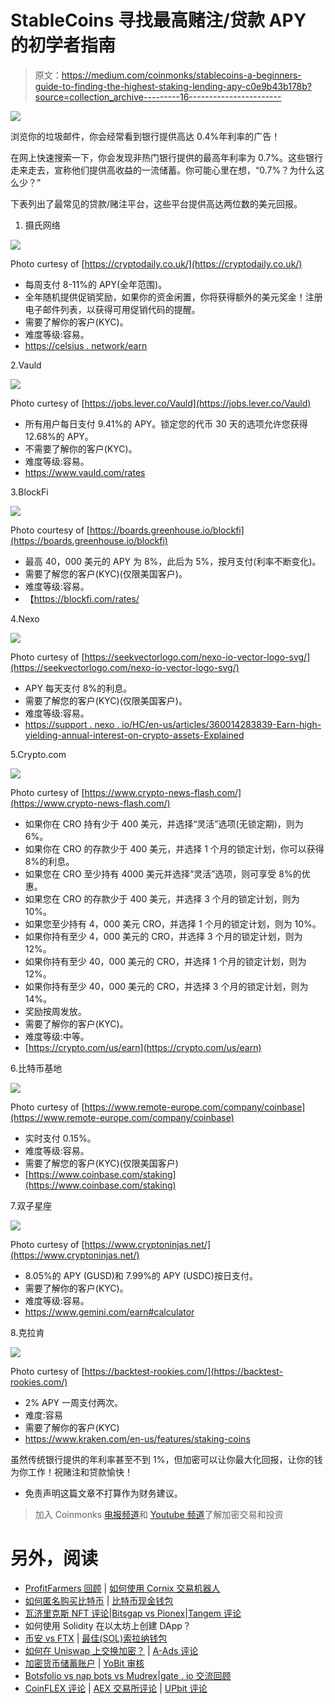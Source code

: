 # StableCoins 寻找最高赌注/贷款 APY 的初学者指南

> 原文：<https://medium.com/coinmonks/stablecoins-a-beginners-guide-to-finding-the-highest-staking-lending-apy-c0e9b43b178b?source=collection_archive---------16----------------------->

![](img/1870c1ea5282fbcf55a0a08746256026.png)

浏览你的垃圾邮件，你会经常看到银行提供高达 0.4%年利率的广告！

在网上快速搜索一下，你会发现非热门银行提供的最高年利率为 0.7%。这些银行走来走去，宣称他们提供高收益的一流储蓄。你可能心里在想，“0.7%？为什么这么少？”

下表列出了最常见的贷款/赌注平台，这些平台提供高达两位数的美元回报。

1.  摄氏网络

![](img/f502baf957400a52775fa7b76906f2f7.png)

Photo curtesy of [https://cryptodaily.co.uk/](https://cryptodaily.co.uk/)

*   每周支付 8-11%的 APY(全年范围)。
*   全年随机提供促销奖励，如果你的资金闲置，你将获得额外的美元奖金！注册电子邮件列表，以获得可用促销代码的提醒。
*   需要了解你的客户(KYC)。
*   难度等级:容易。
*   [https://celsius . network/earn](https://celsius.network/earn)

2.Vauld

![](img/a4d9b169f1f08a3db47d710d593c8937.png)

Photo curtesy of [https://jobs.lever.co/Vauld](https://jobs.lever.co/Vauld)

*   所有用户每日支付 9.41%的 APY。锁定您的代币 30 天的选项允许您获得 12.68%的 APY。
*   不需要了解你的客户(KYC)。
*   难度等级:容易。
*   https://www.vauld.com/rates

3.BlockFi

![](img/81e0edeee1cce650e9bf257a825dfae9.png)

Photo courtesy of [https://boards.greenhouse.io/blockfi](https://boards.greenhouse.io/blockfi)

*   最高 40，000 美元的 APY 为 8%，此后为 5%，按月支付(利率不断变化)。
*   需要了解您的客户(KYC)(仅限美国客户)。
*   难度等级:容易。
*   【https://blockfi.com/rates/ 

4.Nexo

![](img/1b56f916c892cd3694cbc86454a06639.png)

Photo curtesy of [https://seekvectorlogo.com/nexo-io-vector-logo-svg/](https://seekvectorlogo.com/nexo-io-vector-logo-svg/)

*   APY 每天支付 8%的利息。
*   需要了解您的客户(KYC)(仅限美国客户)。
*   难度等级:容易。
*   [https://support . nexo . io/HC/en-us/articles/360014283839-Earn-high-yielding-annual-interest-on-crypto-assets-Explained](https://support.nexo.io/hc/en-us/articles/360014283839-Earn-high-yielding-annual-interest-on-crypto-assets-Explained)

5.Crypto.com

![](img/7e1c32827c50f4cf30c90cfc11102fcb.png)

Photo curtesy of [https://www.crypto-news-flash.com/](https://www.crypto-news-flash.com/)

*   如果你在 CRO 持有少于 400 美元，并选择“灵活”选项(无锁定期)，则为 6%。
*   如果你在 CRO 的存款少于 400 美元，并选择 1 个月的锁定计划，你可以获得 8%的利息。
*   如果您在 CRO 至少持有 4000 美元并选择“灵活”选项，则可享受 8%的优惠。
*   如果您在 CRO 的存款少于 400 美元，并选择 3 个月的锁定计划，则为 10%。
*   如果您至少持有 4，000 美元 CRO，并选择 1 个月的锁定计划，则为 10%。
*   如果你持有至少 4，000 美元的 CRO，并选择 3 个月的锁定计划，则为 12%。
*   如果你持有至少 40，000 美元的 CRO，并选择 1 个月的锁定计划，则为 12%。
*   如果你持有至少 40，000 美元的 CRO，并选择 3 个月的锁定计划，则为 14%。
*   奖励按周发放。
*   需要了解你的客户(KYC)。
*   难度等级:中等。
*   [https://crypto.com/us/earn](https://crypto.com/us/earn)

6.比特币基地

![](img/fdb45092e8ed2da651cd2a86a7e0c0dc.png)

Photo curtesy of [https://www.remote-europe.com/company/coinbase](https://www.remote-europe.com/company/coinbase)

*   实时支付 0.15%。
*   难度等级:容易。
*   需要了解您的客户(KYC)(仅限美国客户)
*   [https://www.coinbase.com/staking](https://www.coinbase.com/staking)

7.双子星座

![](img/8ddfb50418f474b30852aebed51bae1d.png)

Photo curtesy of [https://www.cryptoninjas.net/](https://www.cryptoninjas.net/)

*   8.05%的 APY (GUSD)和 7.99%的 APY (USDC)按日支付。
*   需要了解你的客户(KYC)。
*   难度等级:容易。
*   https://www.gemini.com/earn#calculator

8.克拉肯

![](img/2be676afbfe0d1d5a3504ca9bffd103d.png)

Photo curtesy of [https://backtest-rookies.com/](https://backtest-rookies.com/)

*   2% APY 一周支付两次。
*   难度:容易
*   需要了解你的客户(KYC)
*   https://www.kraken.com/en-us/features/staking-coins

虽然传统银行提供的年利率甚至不到 1%，但加密可以让你最大化回报，让你的钱为你工作！祝赌注和贷款愉快！

*   免责声明这篇文章不打算作为财务建议。

> 加入 Coinmonks [电报频道](https://t.me/coincodecap)和 [Youtube 频道](https://www.youtube.com/c/coinmonks/videos)了解加密交易和投资

# 另外，阅读

*   [ProfitFarmers 回顾](https://coincodecap.com/profitfarmers-review) | [如何使用 Cornix 交易机器人](https://coincodecap.com/cornix-trading-bot)
*   [如何匿名购买比特币](https://coincodecap.com/buy-bitcoin-anonymously) | [比特币现金钱包](https://coincodecap.com/bitcoin-cash-wallets)
*   [瓦济里克斯 NFT 评论](https://coincodecap.com/wazirx-nft-review)|[Bitsgap vs Pionex](https://coincodecap.com/bitsgap-vs-pionex)|[Tangem 评论](https://coincodecap.com/tangem-wallet-review)
*   如何使用 Solidity 在以太坊上创建 DApp？
*   [币安 vs FTX](https://coincodecap.com/binance-vs-ftx) | [最佳(SOL)索拉纳钱包](https://coincodecap.com/solana-wallets)
*   [如何在 Uniswap 上交换加密？](https://coincodecap.com/swap-crypto-on-uniswap) | [A-Ads 评论](https://coincodecap.com/a-ads-review)
*   [加密货币储蓄账户](/coinmonks/cryptocurrency-savings-accounts-be3bc0feffbf) | [YoBit 审核](/coinmonks/yobit-review-175464162c62)
*   [Botsfolio vs nap bots vs Mudrex](/coinmonks/botsfolio-vs-napbots-vs-mudrex-c81344970c02)|[gate . io 交流回顾](/coinmonks/gate-io-exchange-review-61bf87b7078f)
*   [CoinFLEX 评论](https://coincodecap.com/coinflex-review) | [AEX 交易所评论](https://coincodecap.com/aex-exchange-review) | [UPbit 评论](https://coincodecap.com/upbit-review)